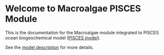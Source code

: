 # Welcome to Macroalgae PISCES Module


This is the documentation for the Macroalgae module integrated to PISCES ocean biogeochemical model ([PISCES model](https://www.pisces-community.org/index.php/model-description/)). 

See the [model description](model.md) for more details.
